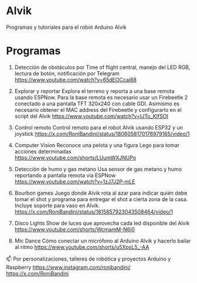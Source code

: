 # Alvik
Programas y tutoriales para el robot Arduino Alvik

# Programas

1. Detección de obstáculos por Time of flight central, manejo del LED RGB, lectura de botón, notificación por Telegram
https://www.youtube.com/watch?v=65dEOCcai88

2. Explorar y reportar
Explora el terreno y reporta a una base remota usando ESPNow. Para la base remota es necesario usar un Firebeetle 2 conectado a una pantalla TFT 320x240 con cable GDI. Asimismo es necesario obtener el MAC address del Firebeetle y configurarlo en el script del Alvik
https://www.youtube.com/watch?v=IJTo_KIfSOI

3. Control remoto
Control remoto para el robot Alvik usando ESP32 y un joystick
https://x.com/RoniBandini/status/1806058170176979165/video/1

4. Computer Vision
Reconoce una pelota y una figura Lego para tomar acciones determinadas
https://www.youtube.com/shorts/LUumWXJNUPo

5. Detección de humo y gas metano
Usa sensor de gas metano y humo reportando a pantalla remota vía ESPNow
https://www.youtube.com/watch?v=1zJ7J2P-mLE

6. Bourbon games
Juego donde Alvik rota al azar para indicar quién debe tomar el shot y programa para entregar el shot a cierta zona de la casa.
Incluye soporte para vaso en Alvik.
https://x.com/RoniBandini/status/1815857923043508464/video/1

7. Disco Lights
Show de luces que aprovecha cada led disponible del Alvik
https://www.youtube.com/shorts/WcmamM-N6j0

8. Mic Dance
Cómo conectar un micrófono al Arduino Alvik y hacerlo bailar al ritmo
https://www.youtube.com/shorts/u5XpsL5_-AA


📫 Por personalizaciones, talleres de robótica y proyectos Arduino y Raspberry 
https://www.instagram.com/ronibandini/ 
https://x.com/RoniBandini
